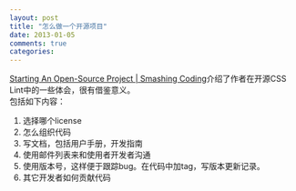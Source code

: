 ```yaml
---
layout: post
title: "怎么做一个开源项目"
date: 2013-01-05
comments: true
categories: 
---
```

<a href="http://coding.smashingmagazine.com/2013/01/03/starting-open-source-project/">Starting An Open-Source Project | Smashing Coding</a>介绍了作者在开源CSS Lint中的一些体会，很有借鉴意义。<br />包括如下内容：<br /><ol><li>选择哪个license</li><li>怎么组织代码</li><li>写文档，包括用户手册，开发指南</li><li>使用邮件列表来和使用者开发者沟通</li><li>使用版本号，这样便于跟踪bug。在代码中加tag，写版本更新记录。</li><li>其它开发者如何贡献代码</li></ol>